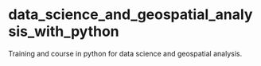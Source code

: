 # data_science_and_geospatial_analysis_with_python
Training and course in python for data science and geospatial analysis. 

